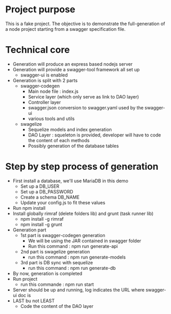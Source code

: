# Project purpose
This is a fake project. The objective is to demonstrate the full-generation of a node project starting from a swagger specification file.<br />


# Technical core
* Generation will produce an express based nodejs server
* Generation will provide a swagger-tool framework all set up
    * swagger-ui is enabled
* Generation is split with 2 parts
    * swagger-codegen
        * Main node file : index.js
        * Service layer (which only serve as link to DAO layer)
        * Controller layer
        * swagger.json conversion to swagger.yaml used by the swagger-ui
        * various tools and utils
    * swagelize
        * Sequelize models and index generation
        * DAO Layer : squeleton is provided, developer will have to code the content of each methods
        * Possibly generation of the database tables

# Step by step process of generation
* First install a database, we'll use MariaDB in this demo
    * Set up a DB_USER
    * Set up a DB_PASSWORD
    * Create a schema DB_NAME
    * Update your config.js to fit these values
* Run npm install
* Install globally rimraf (delete folders lib) and grunt (task runner lib)
    * npm install -g rimraf
    * npm install -g grunt
* Generation part
    * 1st part is swagger-codegen generation
        * We will be using the JAR contained in swagger folder
        * Run this command : npm run generate-api
    * 2nd part is swagelize generation
        * run this command : npm run generate-models
    * 3rd part is DB sync with sequelize
        * run this command : npm run generate-db
* By now, generation is completed
* Run project
    * run this commande : npm run start
* Server should be up and running, log indicates the URL where swagger-ui doc is
* LAST bu not LEAST
    * Code the content of the DAO layer
